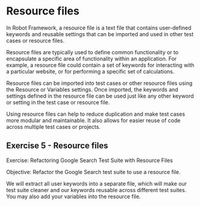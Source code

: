 # Resource files

In Robot Framework, a resource file is a text file that contains user-defined keywords and reusable settings that can be imported and used in other test cases or resource files.

Resource files are typically used to define common functionality or to encapsulate a specific area of functionality within an application. For example, a resource file could contain a set of keywords for interacting with a particular website, or for performing a specific set of calculations.

Resource files can be imported into test cases or other resource files using the Resource or Variables settings. Once imported, the keywords and settings defined in the resource file can be used just like any other keyword or setting in the test case or resource file.

Using resource files can help to reduce duplication and make test cases more modular and maintainable. It also allows for easier reuse of code across multiple test cases or projects.

## Exercise 5 - Resource files

Exercise: Refactoring Google Search Test Suite with Resource Files

Objective: Refactor the Google Search test suite to use a resource file.

We will extract all user keywords into a separate file, which will make our test suite cleaner and our keywords reusable across different test suites. You may also add your variables into the resource file.